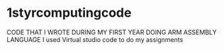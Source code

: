 # 1styrcomputingcode

CODE THAT I WROTE DURING MY FIRST YEAR DOING ARM ASSEMBLY LANGUAGE 
I used Virtual studio code to do my assignments 

